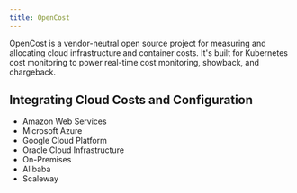 ```yaml
---
title: OpenCost
---
```


OpenCost is a vendor-neutral open source project for measuring and allocating cloud
infrastructure and container costs. It's built for Kubernetes cost monitoring to power
real-time cost monitoring, showback, and chargeback.

## Integrating Cloud Costs and Configuration

- Amazon Web Services
- Microsoft Azure
- Google Cloud Platform
- Oracle Cloud Infrastructure
- On-Premises
- Alibaba
- Scaleway
